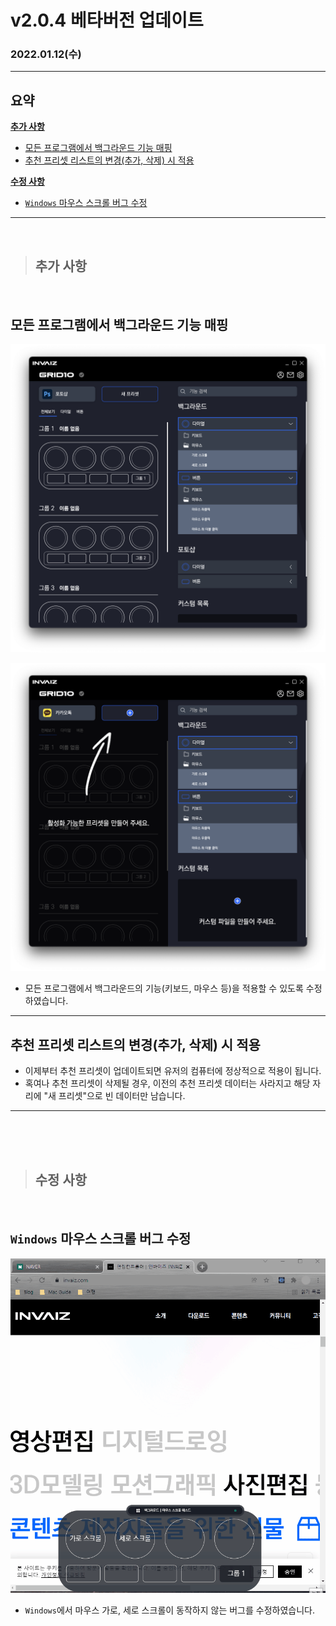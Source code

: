 # v2.0.4 베타버전 업데이트

### 2022.01.12(수)

---

## 요약

**[추가 사항](#추가-사항)**

- [모든 프로그램에서 백그라운드 기능 매핑](#모든-프로그램에서-백그라운드-기능-매핑)
- [추천 프리셋 리스트의 변경(추가, 삭제) 시 적용](#추천-프리셋-리스트의-변경추가-삭제-시-적용)

**[수정 사항](#수정-사항)**

- [`Windows` 마우스 스크롤 버그 수정](#windows-마우스-스크롤-버그-수정)

---

<br />

> ## 추가 사항

<br />

## 모든 프로그램에서 백그라운드 기능 매핑

![지원_프로그램에서_백그라운드_기능_적용](../assets/v2.0.4/support_program_background.png)

![추가된_프로그램에서_백그라운드_기능_적용](../assets/v2.0.4/add_program_background.png)

- 모든 프로그램에서 백그라운드의 기능(키보드, 마우스 등)을 적용할 수 있도록 수정하였습니다.

---

## 추천 프리셋 리스트의 변경(추가, 삭제) 시 적용

- 이제부터 추천 프리셋이 업데이트되면 유저의 컴퓨터에 정상적으로 적용이 됩니다.
- 혹여나 추천 프리셋이 삭제될 경우, 이전의 추천 프리셋 데이터는 사라지고 해당 자리에 "새 프리셋"으로 빈 데이터만 남습니다.

---

<br />
<br />
<br />

> ## 수정 사항

<br />

## `Windows` 마우스 스크롤 버그 수정

![Windows_마우스_스크롤](../assets/v2.0.4/windows_mouse_scroll.gif)

- `Windows`에서 마우스 가로, 세로 스크롤이 동작하지 않는 버그를 수정하였습니다.
